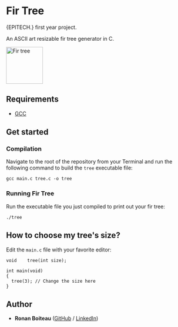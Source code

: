 # Fir Tree

{EPITECH.} first year project.

An ASCII art resizable fir tree generator in C.

<img alt="Fir tree" src="https://i.imgur.com/Gd8bdiK.png" width="100" height="100"/>

## Requirements

 - [GCC](https://gcc.gnu.org/)

## Get started

### Compilation

Navigate to the root of the repository from your Terminal and run the following command to build the `tree` executable file:

```
gcc main.c tree.c -o tree
```

### Running Fir Tree

Run the executable file you just compiled to print out your fir tree:
```
./tree
```

## How to choose my tree's size?

Edit the `main.c` file with your favorite editor:

```c_cpp
void	tree(int size);

int	main(void)
{
  tree(3); // Change the size here
}
```

## Author

* **Ronan Boiteau** ([GitHub](https://github.com/ronanboiteau) / [LinkedIn](https://www.linkedin.com/in/ronanboiteau/))
